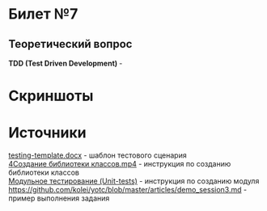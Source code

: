 # Билет №7
## Теоретический вопрос
<b> TDD (Test Driven Development) </b> -

# Скриншоты

# Источники 
[testing-template.docx](https://docs.google.com/document/d/1HOLKqPUAQFTGmtaQGacwKFFMZiCr6q8s/edit#heading=h.gjdgxs) - шаблон тестового сценария <br>
[4Создание библиотеки классов.mp4](https://drive.google.com/file/d/1tV1DiGGJzMwXtKUpl05LZD5CXcK4Pk6V/view?usp=sharing) - инструкция по созданию библиотеки классов<br>
[Модульное тестирование (Unit-tests)](https://nationalteam.worldskills.ru/skills/modulnoe-testirovanie-unit-tests/) - инструкция по созданию модуля<br>
https://github.com/kolei/yotc/blob/master/articles/demo_session3.md - пример выполнения задания<br>

